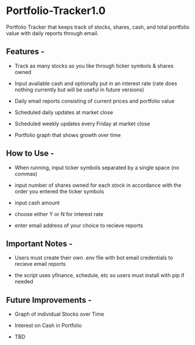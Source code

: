# Portfolio-Tracker1.0
Portfolio Tracker that keeps track of stocks, shares, cash, and total portfolio value with daily reports through email.


## Features - 
- Track as many stocks as you like through ticker symbols & shares owned
  
- Input available cash and optionally put in an interest rate (rate does nothing currently but will be useful in future versions)
  
- Daily email reports consisting of current prices and portfolio value
  
- Scheduled daily updates at market close

- Scheduled weekly updates every Friday at market close

- Portfolio graph that shows growth over time

## How to Use - 
- When running, input ticker symbols separated by a single space (no commas)
  
- input number of shares owned for each stock in accordance with the order you entered the ticker symbols
  
- input cash amount
  
- choose either Y or N for interest rate
  
- enter email address of your choice to recieve reports

## Important Notes - 
- Users must create their own .env file with bot email credentials to recieve email reports
  
- the script uses yfinance, schedule, etc so users must install with pip if needed

## Future Improvements - 
- Graph of individual Stocks over Time

- Interest on Cash in Portfolio

- TBD
